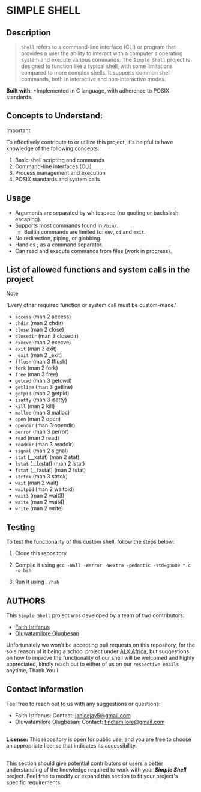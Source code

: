 # SIMPLE SHELL

## Description

> `Shell` refers to a command-line interface (CLI) or program that provides a user the ability to interact with a computer's operating system and execute various commands.
The `Simple Shell` project is designed to function like a typical shell, with some limitations compared to more complex shells. It supports common shell commands, both in interactive and non-interactive modes.

**Built with**: *Implemented in C language, with adherence to POSIX standards.

## Concepts to Understand:
> [!IMPORTANT]
> To effectively contribute to or utilize this project, it's helpful to have knowledge of the following concepts:

1. Basic shell scripting and commands
2. Command-line interfaces (CLI)
3. Process management and execution
4. POSIX standards and system calls

## Usage

- Arguments are separated by whitespace (no quoting or backslash escaping).
- Supports most commands found in `/bin/`.
	- Builtin commands are limited to: `env`, `cd` and `exit`.
- No redirection, piping, or globbing.
- Handles ; as a command separator.
- Can read and execute commands from files (work in progress).

## List of allowed functions and system calls in the project
> [!NOTE]
> 'Every other required function or system call must be custom-made.'

- `access` (man 2 access)
- `chdir` (man 2 chdir)
- `close` (man 2 close)
- `closedir` (man 3 closedir)
- `execve` (man 2 execve)
- `exit` (man 3 exit)
- `_exit` (man 2 _exit)
- `fflush` (man 3 fflush)
- `fork` (man 2 fork)
- `free` (man 3 free)
- `getcwd` (man 3 getcwd)
- `getline` (man 3 getline)
- `getpid` (man 2 getpid)
- `isatty` (man 3 isatty)
- `kill` (man 2 kill)
- `malloc` (man 3 malloc)
- `open` (man 2 open)
- `opendir` (man 3 opendir)
- `perror` (man 3 perror)
- `read` (man 2 read)
- `readdir` (man 3 readdir)
- `signal` (man 2 signal)
- `stat` (__xstat) (man 2 stat)
- `lstat` (__lxstat) (man 2 lstat)
- `fstat` (__fxstat) (man 2 fstat)
- `strtok` (man 3 strtok)
- `wait` (man 2 wait)
- `waitpid` (man 2 waitpid)
- `wait3` (man 2 wait3)
- `wait4` (man 2 wait4)
- `write` (man 2 write)

## Testing
To test the functionality of this custom shell, follow the steps below:
1. Clone this repository

2. Compile it using `gcc -Wall -Werror -Wextra -pedantic -std=gnu89 *.c -o hsh`

3. Run it using `./hsh`

## AUTHORS
This `Simple Shell` project was developed by a team of two contributors:
- [Faith Istifanus](https://github.com/Janicejay)
- [Oluwatamilore Olugbesan](https://github.com/Tamilore-0)

Unfortunately we won't be accepting pull requests on this repository, for the sole reason of it being a school project under [ALX Africa](https://www.alxafrica.com/), but suggestions on how to improve the functionality of our shell will be welcomed and highly appreciated, kindly reach out to either of us on our `respective emails` anytime, Thank You.i

## Contact Information
Feel free to reach out to us with any suggestions or questions:

- Faith Istifanus: Contact: janicejay5@gmail.com
- Oluwatamilore Olugbesan: Contact: findtamilore@gmail.com
##
**License:**
This repository is open for public use, and you are free to choose an appropriate license that indicates its accessibility.
##
This section should give potential contributors or users a better understanding of the knowledge required to work with your ***Simple Shell*** project. Feel free to modify or expand this section to fit your project's specific requirements.

